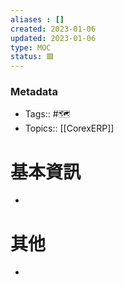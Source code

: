 ```yaml
---
aliases : []
created: 2023-01-06
updated: 2023-01-06
type: MOC
status: 🟩
---
```

### Metadata
- Tags:: #🗺️
- Topics:: [[CorexERP]]

# 基本資訊
- 
# 其他
- 